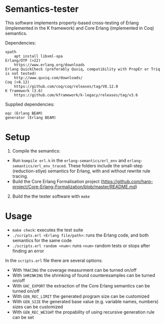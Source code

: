 # Semantics-tester

This software implements property-based cross-testing of Erlang (implemented in the K framework) and Core Erlang (implemented in Coq) semantics.

Dependencies:

    xpath
        apt install libxml-xpa
    Erlang/OTP (>22)
        https://www.erlang.org/downloads
    Erlang QuickCheck (preferably Quviq, compatibility with PropEr or Triq is not tested)
        http://www.quviq.com/downloads/
    Coq (>8.12)
        https://github.com/coq/coq/releases/tag/V8.12.0
    K framework (3.6)
        https://github.com/kframework/k-legacy/releases/tag/v3.6

Supplied dependencies:

    eqc (Erlang BEAM)
    generator (Erlang BEAM)

# Setup

1. Compile the semantics:
  - Run `kompile erl.k` in the `erlang-semantics/erl_env` and `erlang-semantics/erl_env_traced`. These folders include the small-step (reduction-stlye) semantics for Erlang, with and without rewrite rule tracing.
  - Build the Core Erlang Formalisation project (https://github.com/harp-project/Core-Erlang-Formalization/blob/master/README.md)
2. Build the the tester software with `make`

# Usage

- `make check`: executes the test suite
- `./scripts.erl <Erlang file/path>`: runs the Erlang code, and both semantics for the same code
- `./scripts.erl random <num>`: runs `<num>` random tests or stops after finding an error

In the `scripts.erl` file there are several options:

- With `TRACING` the coverage measurment can be turned on/off
- With `SHRINKING` the shrinking of found counterexamples can be turned on/off
- With `GHC_EXPORT` the extraction of the Core Erlang semantics can be turned on/off
- With `GEN_REC_LIMIT` the generated program size can be customized
- With `GEN_SIZE` the generated base value (e.g. variable names, numbers) sizes can be customized
- With `GEN_REC_WEIGHT` the propability of using recursive generation rule can be set
